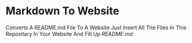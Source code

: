 # Markdown To Website
Converts A README.md File To A Website
Just Insert All The Files In This Repositary In Your Website And Fill Up *README.md*
